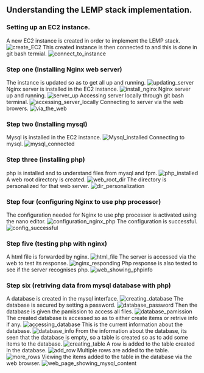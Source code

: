 ## Understanding the LEMP stack implementation.
### Setting up an EC2 instance.
A new EC2 instance is created in order to implement the LEMP stack.
![create_EC2](./img/1%20create%20new%20instance.png)
This created instance is then connected to and this is done in git bash termial.
![connect_to_instance](./img/2%20connect%20to%20ec2%20instance.png)

### Step one (Installing Nginx web server) 
The instance is updated so as to get all up and running.
![updating_server](./img/3%20updating%20server.png)
Nginx server is installed in the EC2 instance.
![install_nginx](./img/4%20install%20nginx.png)
Nginx server up and running.
![server_up](./img/5%20nginx%20server%20up.png)
Accessing server locally through git bash terminal.
![accessing_server_locally](./img/6%20server%20locally%20accessible.png)
Connecting to server via the web browers.
![via_the_web](./img/7%20connected%20to%20nginx%20server.png)

### Step two (Installing mysql)
Mysql is installed in the EC2 instance.
![Mysql_installed](./img/8%20mysql%20server%20installed.png)
Connecting to mysql.
![mysql_connected](./img/9%20connected%20to%20mysql.png)

### Step three (installing php)
php is installed and to understand files from mysql and fpm.
![php_installed](./img/10%20installing%20both%20php%20-fpm%20and%20-mysql.png)
A web root directory is created.
![web_root_dir](./img/11%20create%20a%20root%20web%20dir.png)
The directory is personalized for that web server.
![dir_personalization](./img/12%20dir%20personalization.png)

### Step four (configuring Nginx to use php processor)
The configuration needed for Nginx to use php processor is activated using the nano editor.
![configuration_nginx_php](./img/13%20activating%20config.png)
The configuration is successful.
![config_successful](./img/14%20nginx%20config%20success.png)

### Step five (testing php with nginx)
A html file is forwarded by nginx.
![html_file](./img/15%20html%20file%20fowarded%20by%20nginx.png)
The server is accessed via the web to test its response.
![nginx_responding](./img/16%20nginx%20responding.png)
Php response is also tested to see if the server recognises php.
![web_showing_phpinfo](./img/17%20web%20page%20showing%20info.png)

### Step six (retriving data from mysql database with php)
A database is created in the mysql interface.
![creating_database](./img/18%20create%20database.png)
The database is secured by setting a password.
![database_password](./img/19%20setting%20password%20to%20database.png)
Then the database is given the pamission to access all files.
![database_pamission](./img/20%20giving%20pamission%20to%20database.png)
The created database is accessed so as to either create items or retrive info if any.
![accessing_database](./img/21%20accessing%20created%20database.png)
This is the current information about the database.
![database_info](./img/22%20database%20info.png)
From the information about the database, its seen that the database is empty, so a table is created so as to add some items to the database.
![creating_table](./img/23%20creating%20table%20in%20mysql.png)
A row is added to the table created in the database.
![add_row](./img/24%20inserting%20a%20row%20into%20DB.png)
Multiple rows are added to the table.
![more_rows](./img/25%20rows%20inserted%20in%20the%20DB.png)
Viewing the items added to the table in the database via the web browser.
![web_page_showing_mysql_content](./img/26%20web%20page%20showing%20mysql%20content.png)



